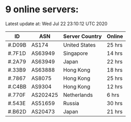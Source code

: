 # 9 online servers:

Latest update at: Wed Jul 22 23:10:12 UTC 2020

| ID | ASN | Server Country | Online |
| -- | --- | -------------- | ------ |
| #.D09B | AS174 | United States | 25 hrs |
| #.7F1D | AS63949 | Singapore | 14 hrs |
| #.2A79 | AS63949 | Japan | 22 hrs |
| #.33B9 | AS63888 | Hong Kong | 18 hrs |
| #.7867 | AS8075 | Hong Kong | 25 hrs |
| #.C4BB | AS9304 | Hong Kong | 12 hrs |
| #.770F | AS202425 | Netherlands | 6 hrs |
| #.543E | AS51659 | Russia | 30 hrs |
| #.B62D | AS20473 | Japan | 21 hrs |


